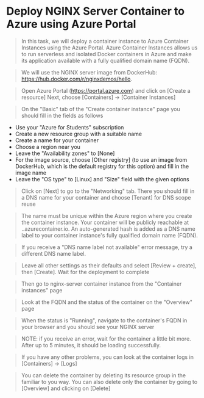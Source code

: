 # Deploy NGINX Server Container to Azure using Azure Portal

>In this task, we will deploy a container instance to Azure Container Instances using the Azure Portal. Azure Container Instances allows us to run serverless and isolated Docker containers in Azure and make its application available with a fully qualified domain name (FQDN). 

>We will use the NGINX server image from DockerHub: https://hub.docker.com/r/nginxdemos/hello.

>Open Azure Portal (https://portal.azure.com) and click on [Create a resource] Next, choose [Containers] -> [Container Instances]

> On the "Basic" tab of the "Create container instance" page you should fill in the fields as follows

 - Use your "Azure for Students" subscription 
 - Create a new resource group with a suitable name 
 - Create a name for your container 
 - Choose a region near you 
 - Leave the "Availability zones" to [None]
 - For the image source, choose [Other registry] (to use an image from DockerHub, which is the default registry for this option) and fill in the image name 
 - Leave the "OS type" to [Linux] and "Size" field with the given options 

> Click on [Next] to go to the "Networking" tab. There you should fill in a DNS name for your container and choose [Tenant] for DNS scope reuse

> The name must be unique within the Azure region where you create the container instance. Your container will be publicly reachable at <dns-name-label>.<region>.azurecontainer.io. An auto-generated hash is added as a DNS name label to your container instance's fully qualified domain name (FQDN).

> If you receive a "DNS name label not available" error message, try a different DNS name label. 

> Leave all other settings as their defaults and select [Review + create], then [Create]. Wait for the deployment to complete

> Then go to nginx-server container instance from the "Container instances" page

> Look at the FQDN and the status of the container on the "Overview" page

> When the status is "Running", navigate to the container's FQDN in your browser and you should see your NGINX server

> NOTE: if you receive an error, wait for the container a little bit more. After up to 5 minutes, it should be loading successfully.

> If you have any other problems, you can look at the container logs in [Containers] -> [Logs]

> You can delete the container by deleting its resource group in the familiar to you way. You can also delete only the container by going to [Overview] and clicking on [Delete]